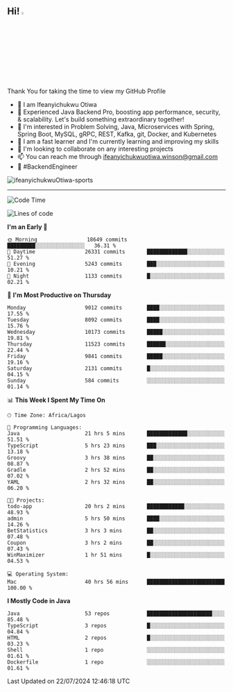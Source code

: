 <!-- BLOG-POST-LIST:START --><!-- BLOG-POST-LIST:END -->

## Hi! <img src="https://media.giphy.com/media/hvRJCLFzcasrR4ia7z/giphy.gif" width="4%"> 

Thank You for taking the time to view my GitHub Profile

- 👋 I am Ifeanyichukwu Otiwa
- 🚀 Experienced Java Backend Pro, boosting app performance, security, & scalability. Let's build something extraordinary together!
- 👀 I'm interested in Problem Solving, Java, Microservices with Spring, Spring Boot, MySQL, gRPC, REST, Kafka, git, Docker, and Kubernetes
- 🌱 I am a fast learner and I'm currently learning and improving my skills
- 💞️ I'm looking to collaborate on any interesting projects
- 📫 You can reach me through ifeanyichukwuotiwa.winson@gmail.com
- 🚀 #BackendEngineer

<p align="left" marginTop="10px"> <img src="https://komarev.com/ghpvc/?username=ifeanyichukwuOtiwa-sports&label=Profile%20views&color=0e75b6&style=for-the-badge" alt="ifeanyichukwuOtiwa-sports" /> </p>

***

<!--START_SECTION:waka-->
![Code Time](http://img.shields.io/badge/Code%20Time-2%2C672%20hrs%2038%20mins-blue)

![Lines of code](https://img.shields.io/badge/From%20Hello%20World%20I%27ve%20Written-12.8%20million%20lines%20of%20code-blue)

**I'm an Early 🐤** 

```text
🌞 Morning                18649 commits       █████████░░░░░░░░░░░░░░░░   36.31 % 
🌆 Daytime                26331 commits       █████████████░░░░░░░░░░░░   51.27 % 
🌃 Evening                5243 commits        ███░░░░░░░░░░░░░░░░░░░░░░   10.21 % 
🌙 Night                  1133 commits        █░░░░░░░░░░░░░░░░░░░░░░░░   02.21 % 
```
📅 **I'm Most Productive on Thursday** 

```text
Monday                   9012 commits        ████░░░░░░░░░░░░░░░░░░░░░   17.55 % 
Tuesday                  8092 commits        ████░░░░░░░░░░░░░░░░░░░░░   15.76 % 
Wednesday                10173 commits       █████░░░░░░░░░░░░░░░░░░░░   19.81 % 
Thursday                 11523 commits       ██████░░░░░░░░░░░░░░░░░░░   22.44 % 
Friday                   9841 commits        █████░░░░░░░░░░░░░░░░░░░░   19.16 % 
Saturday                 2131 commits        █░░░░░░░░░░░░░░░░░░░░░░░░   04.15 % 
Sunday                   584 commits         ░░░░░░░░░░░░░░░░░░░░░░░░░   01.14 % 
```


📊 **This Week I Spent My Time On** 

```text
🕑︎ Time Zone: Africa/Lagos

💬 Programming Languages: 
Java                     21 hrs 5 mins       █████████████░░░░░░░░░░░░   51.51 % 
TypeScript               5 hrs 23 mins       ███░░░░░░░░░░░░░░░░░░░░░░   13.18 % 
Groovy                   3 hrs 38 mins       ██░░░░░░░░░░░░░░░░░░░░░░░   08.87 % 
Gradle                   2 hrs 52 mins       ██░░░░░░░░░░░░░░░░░░░░░░░   07.02 % 
YAML                     2 hrs 32 mins       ██░░░░░░░░░░░░░░░░░░░░░░░   06.20 % 

🐱‍💻 Projects: 
todo-app                 20 hrs 2 mins       ████████████░░░░░░░░░░░░░   48.93 % 
admin                    5 hrs 50 mins       ████░░░░░░░░░░░░░░░░░░░░░   14.26 % 
BetStatistics            3 hrs 3 mins        ██░░░░░░░░░░░░░░░░░░░░░░░   07.48 % 
Coupon                   3 hrs 2 mins        ██░░░░░░░░░░░░░░░░░░░░░░░   07.43 % 
WinMaximizer             1 hr 51 mins        █░░░░░░░░░░░░░░░░░░░░░░░░   04.53 % 

💻 Operating System: 
Mac                      40 hrs 56 mins      █████████████████████████   100.00 % 
```

**I Mostly Code in Java** 

```text
Java                     53 repos            █████████████████████░░░░   85.48 % 
TypeScript               3 repos             █░░░░░░░░░░░░░░░░░░░░░░░░   04.84 % 
HTML                     2 repos             █░░░░░░░░░░░░░░░░░░░░░░░░   03.23 % 
Shell                    1 repo              ░░░░░░░░░░░░░░░░░░░░░░░░░   01.61 % 
Dockerfile               1 repo              ░░░░░░░░░░░░░░░░░░░░░░░░░   01.61 % 
```




 Last Updated on 22/07/2024 12:46:18 UTC
<!--END_SECTION:waka-->

<!--
<p align="center">
![trophy](https://github-profile-trophy.vercel.app/?username=ifeanyichukwuOtiwa-sports&theme=onedark) (https://github.com/ryo-ma/github-profile-trophy)
</p>
-->

<!---
ifeanyi-otiwa/ifeanyi-otiwa is a ✨ special ✨ repository because its `README.md` (this file) appears on your GitHub profile.
You can click the Preview link to take a look at your changes.
--->
